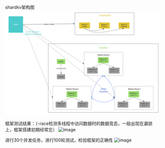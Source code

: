 shardkv架构图
![](https://github.com/lemonpoetry/raft-kv/blob/master/shardkv%E6%A1%86%E6%9E%B6%E5%9B%BE.png)

框架测试结果：（-race检测多线程中访问数据时的数据竞态，一般出现在漏锁上，框架搭建初期经常忘）
![image](https://github.com/user-attachments/assets/db2984f4-7b5f-4116-a588-5e3190d037e2)




进行30个并发任务，进行100轮测试，检验框架的正确性
![image](https://github.com/user-attachments/assets/89809bd6-c24b-4a9f-8e63-87fd8f9fe13e)

